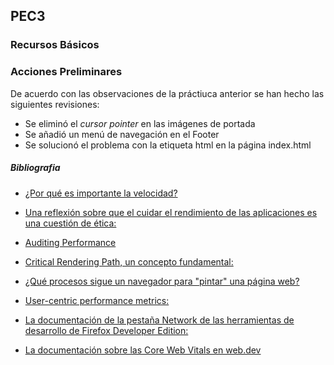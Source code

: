 ## PEC3

### Recursos Básicos

### Acciones Preliminares
De acuerdo con las observaciones de la práctiuca anterior se han hecho las siguientes revisiones:

 - Se eliminó el _cursor pointer_  en las imágenes de portada
 - Se añadió un menú de navegación en el Footer
 - Se solucionó el problema con la etiqueta html en la página index.html




 
##### Bibliografia
- [¿Por qué es importante la velocidad?](https://web.dev/why-speed-matters/)

- [Una reflexión sobre que el cuidar el rendimiento de las aplicaciones es una cuestión de ética:](https://timkadlec.com/remembers/2019-01-09-the-ethics-of-performance/)

- [Auditing Performance](https://web.dev/performance-audit/Links)

- [Critical Rendering Path, un concepto fundamental:](https://web.dev/critical-rendering-path/Links)

- [¿Qué procesos sigue un navegador para "pintar" una página web?](https://web.dev/critical-rendering-path-render-tree-construction/Links)

- [User-centric performance metrics:](https://web.dev/user-centric-performance-metrics/)

- [La documentación de la pestaña Network de las herramientas de desarrollo de Firefox Developer Edition:](https://firefox-source-docs.mozilla.org/devtools-user/network_monitor/index.htmlLinks)

- [La documentación sobre las Core Web Vitals en web.dev](https://web.dev/learn-core-web-vitals/)
